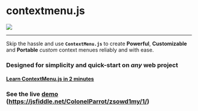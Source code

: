 # contextmenu.js

<img src="https://user-images.githubusercontent.com/65585002/115917664-933e5800-a444-11eb-9f3f-07ccc101222d.PNG">
<hr>

Skip the hassle and use **`ContextMenu.js`** to create **Powerful**, **Customizable** and **Portable** *custom* context menues reliably and with ease.

### Designed for simplicity and quick-start on *any* web project

#### [Learn ContextMenu.js in 2 minutes](https://github.com/ColonelParrot/contextmenu.js/blob/main/docs/quickstart.md)

### See the live [demo](https://jsfiddle.net/ColonelParrot/zsowd1my/1/) (https://jsfiddle.net/ColonelParrot/zsowd1my/1/)
